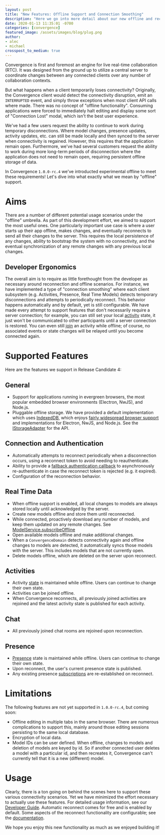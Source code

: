 ```yaml
---
layout: post
title: "New Features: Offline Support and Connection Smoothing"
description: "Here we go into more detail about our new offline and reconnection features. Why did we build them?  What sort of use cases did we aim to support?  And what's next?"
date: 2020-01-13 11:35:01 -0700
categories: [convergence]
featured_image: /assets/images/blog/plug.png
author: 
- alec
- michael
crosspost_to_medium: true
---
```

Convergence is first and foremost an engine for live real-time collaboration (RTC).  It was designed from the ground up to utilize a central server to coordinate changes between any connected clients over any number of collaboration contexts.

But what happens when a client temporarily loses connectivity?  Originally, the Convergence client would detect the connectivity disruption, emit an `INTERRUPTED` event, and simply throw exceptions when most client API calls where made.  There was no concept of "offline functionality".  Consuming applications were forced to immediately halt editing and display some sort of "Connection Lost" modal, which isn't the best user experience.
 
We've had a few users request the ability to continue to work during temporary disconnections. Where model changes, presence updates, activity updates, etc. can still be made locally and then synced to the server when connectivity is regained. However, this requires that the application remain open. Furthermore, we've had several customers request the ability to work during more long-term periods of disconnection where the application does not need to remain open, requiring persistent offline storage of data.
 
In Convergence `1.0.0-rc.4` we've introducted experimental offline to meet these requirements!  Let's dive into what exactly what we mean by "offline" support.

# Aims

There are a number of different potential usage scenarios under the "offline" umbrella.  As part of this development effort, we aimed to support the most useful ones. One particularly important use case is where a user starts up their app offline, makes changes, and eventually reconnects to send all their changes to the server.  This requires the local persistence of any changes, ability to bootstrap the system with no connectivity, and the eventual synchronization of any remote changes with any previous local changes.  

## Developer Ergonomics

The overall aim is to require as little forethought from the developer as necessary around reconnection and offline scenarios.  For instance, we have implemented a type of "connection smoothing" where each client subsystem (e.g. Activities, Presence, Real Time Models) detects temporary disconnections and attempts to periodically reconnect.  This behavior happens automatically and by default, yet is still configurable.  We have made every attempt to support features that don't necessarily require a server connection; for example, you can still set your local [activity](https://docs.convergence.io/guide/activities/overview.html) state, it just won't be communicated to other participants until a server connection is restored.  You can even still [join](https://docs.convergence.io/js-api/classes/activityservice.html#join) an activity while offline; of course, no associated events or state changes will be relayed until you become connected again. 

# Supported Features

Here are the features we support in Release Candidate 4:

## General
- Support for applications running in evergreen browsers, the most popular embedded browser environments (Electron, NwJS), and Node.js.
- Pluggable offline storage.  We have provided a default implementation which uses [IndexedDB](https://developer.mozilla.org/en-US/docs/Web/API/IndexedDB_API), which enjoys [fairly widespread browser support](https://developer.mozilla.org/en-US/docs/Web/API/IndexedDB_API) and implementations for Electron, NwJS, and Node.js. See the [IStorageAdapter](https://docs.convergence.io/js-api/interfaces/offline.istorageadapter.html) for the API.

## Connection and Authentication
- Automatically attempts to reconnect periodically when a disconnection occurs, using a reconnect token to avoid needing to reauthenticate.
- Ability to provide a [fallback authentication callback](https://docs.convergence.io/js-api/interfaces/connection_and_authentication.iconvergenceoptions.html#reconnect) to asynchronously re-authenticate in case the reconnect token is rejected (e.g. it expired).
- Configuration of the reconnection behavior.

## Real Time Data
- When offline support is enabled, all local changes to models are always stored locally until acknowledged by the server.
- Create new models offline and store them until reconnected.
- While connected, proactively download any number of models, and keep them updated on any remote changes.  See [ModelService.subscribeOffline](https://docs.convergence.io/js-api/classes/real_time_data.modelservice.html#subscribeoffline)
- Open available models offline and make additional changes.
- When a `ConvergenceDomain` detects connectivity again and offline changes to models are detected, it automatically syncs those models with the server.  This includes models that are not currently open.
- Delete models offline, which are deleted on the server upon reconnect.

## Activities
- Activity [state](https://docs.convergence.io/guide/activities/state.html) is maintained while offline. Users can continue to change their own state.
- Activities can be joined offline.
- When Convergence reconnects, all previously joined activities are rejoined and the latest activity state is published for each activity.

## Chat
- All previously joined chat rooms are rejoined upon reconnection.

## Presence
- [Presence](https://docs.convergence.io/guide/presence/overview.html) state is maintained while offline. Users can continue to change their own state.
- Upon reconnect, the user's current presence state is published.
- Any existing presence [subscriptions](https://docs.convergence.io/js-api/classes/presence.userpresencesubscription.html) are re-established on reconnect.

# Limitations
The following features are not yet supported in `1.0.0-rc.4`, but coming soon:

- Offline editing in multiple tabs in the same browser.  There are numerous complications to support this, mainly around those editing sessions persisting to the same local database.
- Encryption of local data.
- Model IDs can be user defined. When offline, changes to models and deletion of models are keyed by id.  So if another connected user deletes a model with a particular id, and then recreates it, Convergence can't currently tell that it is a new (different) model.

# Usage

Clearly, there is a ton going on behind the scenes here to support these various connectivity scenarios. Yet we have minimized the effort necessary to actually use these features.  For detailed usage information, see our [Developer Guide](https://docs.convergence.io/guide/offline/overview.html).  Automatic reconnect comes for free and is enabled by default.  Some aspects of the reconnect functionality are configurable; see the [documentation](https://docs.convergence.io/js-api/interfaces/connection_and_authentication.iconvergenceoptions.html#reconnect).

We hope you enjoy this new functionality as much as we enjoyed building it!
